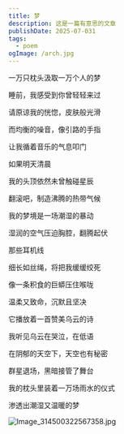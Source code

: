 ```yaml
---
title: 梦
description: 这是一篇有意思的文章
publishDate: 2025-07-031
tags:
  - poem
ogImage: /arch.jpg
---
```

一万只枕头汲取一万个人的梦

睡前，我感受到你曾轻轻来过

请原谅我的恍惚，皮肤般光滑

而均衡的噪音，像引路的手指

让我循着音乐的气息叩门



如果明天清晨

我的头顶依然未曾触碰星辰

翻滚吧，制造沸腾的热带气候

我的梦境是一场潮湿的暴动

湿润的空气压迫胸腔，翻腾起伏



那些耳机线

细长如丝绳，将把我缓缓绞死

像一条积食的巨蟒压住喉咙

温柔又致命，沉默且坚决

它播放着一首赞美乌云的诗



我听见乌云在哭泣，在低语

在阴郁的天空下，天空也有秘密

群星退场，黑暗接管了舞台

我的枕头里装着一万场雨水的仪式

渗透出潮湿又温暖的梦


![Image_314500322567358.jpg](https://roim-picx-9nr.pages.dev/rest/aG9HjWK.jpeg)
